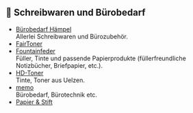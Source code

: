 ## 📝 Schreibwaren und Bürobedarf
* [Bürobedarf Hämpel](https://www.buerobedarf-haempel.de)\
Allerlei Schreibwaren und Bürozubehör.
* [FairToner](https://www.fairtoner.de)
* [Fountainfeder](https://fountainfeder.de)\
Füller, Tinte und passende Papierprodukte (füllerfreundliche Notizbücher, Briefpapier, etc.).
* [HD-Toner](https://www.hd-toner.de)\
Tinte, Toner aus Uelzen.
* [memo](https://www.memo.de/)\
Bürobedarf, Bürotechnik etc.
* [Papier & Stift](https://www.papierundstift.de)